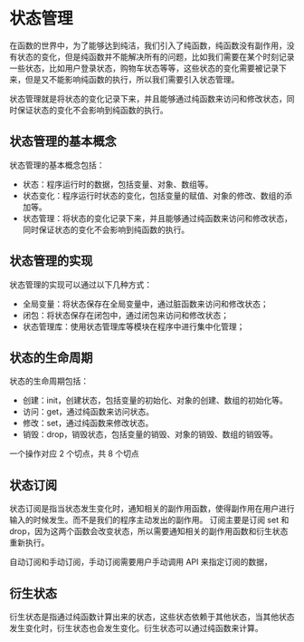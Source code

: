 # 状态管理

在函数的世界中，为了能够达到纯洁，我们引入了纯函数，纯函数没有副作用，没有状态的变化，但是纯函数并不能解决所有的问题，比如我们需要在某个时刻记录一些状态，比如用户登录状态，购物车状态等等，这些状态的变化需要被记录下来，但是又不能影响纯函数的执行，所以我们需要引入状态管理。

状态管理就是将状态的变化记录下来，并且能够通过纯函数来访问和修改状态，同时保证状态的变化不会影响到纯函数的执行。

## 状态管理的基本概念

状态管理的基本概念包括：

- 状态：程序运行时的数据，包括变量、对象、数组等。
- 状态变化：程序运行时状态的变化，包括变量的赋值、对象的修改、数组的添加等。
- 状态管理：将状态的变化记录下来，并且能够通过纯函数来访问和修改状态，同时保证状态的变化不会影响到纯函数的执行。

## 状态管理的实现

状态管理的实现可以通过以下几种方式：

- 全局变量：将状态保存在全局变量中，通过脏函数来访问和修改状态；
- 闭包：将状态保存在闭包中，通过闭包来访问和修改状态；
- 状态管理库：使用状态管理库等模块在程序中进行集中化管理；

## 状态的生命周期

状态的生命周期包括：

- 创建：init，创建状态，包括变量的初始化、对象的创建、数组的初始化等。
- 访问：get，通过纯函数来访问状态。
- 修改：set，通过纯函数来修改状态。
- 销毁：drop，销毁状态，包括变量的销毁、对象的销毁、数组的销毁等。

一个操作对应 2 个切点，共 8 个切点

## 状态订阅

状态订阅是指当状态发生变化时，通知相关的副作用函数，使得副作用在用户进行输入的时候发生。而不是我们的程序主动发出的副作用。
订阅主要是订阅 set 和 drop，因为这两个函数会改变状态，所以需要通知相关的副作用函数和衍生状态重新执行。

自动订阅和手动订阅，手动订阅需要用户手动调用 API 来指定订阅的数据，

## 衍生状态

衍生状态是指通过纯函数计算出来的状态，这些状态依赖于其他状态，当其他状态发生变化时，衍生状态也会发生变化。衍生状态可以通过纯函数来计算。

